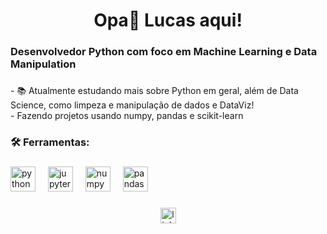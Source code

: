 

<h1 align="center">Opa👋 Lucas aqui!</h1>

###

<h3 align="left">Desenvolvedor Python com foco em Machine Learning e Data Manipulation</h3>

###

<p align="left">- 📚 Atualmente estudando mais sobre Python em geral, além de Data Science, como limpeza e manipulação de dados e DataViz!<br>- Fazendo projetos usando numpy, pandas e scikit-learn</p>

###

<h3 align="left">🛠 Ferramentas:</h3>

###

<div align="left">
  <img src="https://cdn.jsdelivr.net/gh/devicons/devicon/icons/python/python-original.svg" height="40" alt="python logo"  />
  <img width="12" />
  <img src="https://cdn.jsdelivr.net/gh/devicons/devicon/icons/jupyter/jupyter-original.svg" height="40" alt="jupyter logo"  />
  <img width="12" />
  <img src="https://cdn.jsdelivr.net/gh/devicons/devicon/icons/numpy/numpy-original.svg" height="40" alt="numpy logo"  />
  <img width="12" />
  <img src="https://cdn.jsdelivr.net/gh/devicons/devicon/icons/pandas/pandas-original.svg" height="40" alt="pandas logo"  />
</div>

###

<div align="center">
  <a href="https://github.com/LucasMesquitaAlc" target="_blank">
    <img src="https://img.shields.io/static/v1?message=LinkedIn&logo=linkedin&label=&color=0077B5&logoColor=white&labelColor=&style=for-the-badge" height="25" alt="linkedin logo"  />
  </a>
</div>
